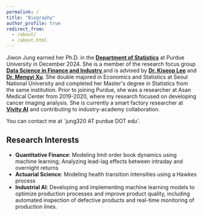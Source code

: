```yaml
---
permalink: /
title: "Biography"
author_profile: true
redirect_from: 
  - /about/
  - /about.html
--- 
```


Jiwon Jung earned her Ph.D. in the <a href="https://www.stat.purdue.edu/" target="_blank"><b>Department of Statistics</b></a> at Purdue University in December 2024. She is a member of the research focus group <a href="https://sites.google.com/view/purdue-dsfi/home" target="_blank"> <b>Data Science in Finance and Industry </b></a> and is advised by <a href="https://www.stat.purdue.edu/~kiseop/" target="_blank"><b>Dr. Kiseop Lee</b></a> and <a href="https://sites.google.com/view/mxu/home?_ga=2.50296166.1710331856.1676529185-1031281822.1663908437" target="_blank"><b> Dr. Mengyi Xu</b></a>. 
      She double majored in Economics and Statistics at Seoul National University and completed her Master's degree in Statistics from the same institution. Prior to joining Purdue, she was a researcher at Asan Medical Center from 2019-2020, where my research focused on developing cancer imaging analysis. She is currently a smart factory researcher at <a href=" https://vivity.ai/" target="_blank"><b>Vivity AI</b></a> and contributing to industry-academy collaboration.

  You can contact me at `jung320 AT purdue DOT edu'.
      
Research Interests
------
* <b>Quantitative Finance</b>: Modeling limit order book dynamics using machine learning; Analyzing lead-lag effects between intraday and overnight returns  
* <b>Actuarial Science</b>: Modeling health transition intensities using a Hawkes process  
* <b>Industrial AI</b>: Developing and implementing machine learning models to optimize production processes and improve product quality, including automated inspection of defective products and real-time monitoring of production lines. 
 

